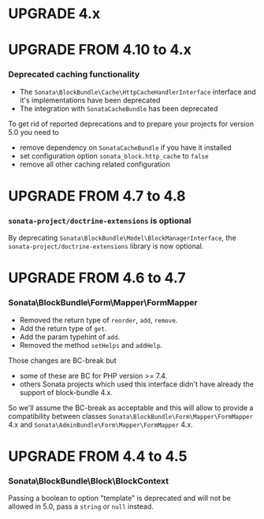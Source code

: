 UPGRADE 4.x
===========

UPGRADE FROM 4.10 to 4.x
=======================

### Deprecated caching functionality

- The `Sonata\BlockBundle\Cache\HttpCacheHandlerInterface` interface and it's implementations have been deprecated
- The integration with `SonataCacheBundle` has been deprecated

To get rid of reported deprecations and to prepare your projects for version 5.0 you need to
- remove dependency on `SonataCacheBundle` if you have it installed
- set configuration option `sonata_block.http_cache` to `false`
- remove all other caching related configuration

UPGRADE FROM 4.7 to 4.8
=======================

### `sonata-project/doctrine-extensions` is optional

By deprecating `Sonata\BlockBundle\Model\BlockManagerInterface`, the `sonata-project/doctrine-extensions` library is now optional.

UPGRADE FROM 4.6 to 4.7
=======================

### Sonata\BlockBundle\Form\Mapper\FormMapper

 - Removed the return type of `reorder`, `add`, `remove`.
 - Add the return type of `get`.
 - Add the param typehint of `add`.
 - Removed the method `setHelps` and `addHelp`.

Those changes are BC-break but
 - some of these are BC for PHP version >= 7.4.
 - others Sonata projects which used this interface didn't have already
the support of block-bundle 4.x.

So we'll assume the BC-break as acceptable and this will allow to provide
a compatibility between classes `Sonata\BlockBundle\Form\Mapper\FormMapper` 4.x
and `Sonata\AdminBundle\Form\Mapper\FormMapper` 4.x.

UPGRADE FROM 4.4 to 4.5
=======================

### Sonata\BlockBundle\Block\BlockContext

Passing a boolean to option "template" is deprecated and will not be allowed in 5.0, pass a `string` or `null` instead.
